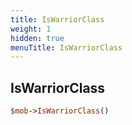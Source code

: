 ```yaml
---
title: IsWarriorClass
weight: 1
hidden: true
menuTitle: IsWarriorClass
---
```

## IsWarriorClass
```perl
$mob->IsWarriorClass()
```